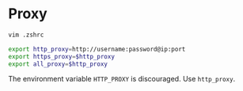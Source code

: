 # Proxy

```bash
vim .zshrc

export http_proxy=http://username:password@ip:port
export https_proxy=$http_proxy
export all_proxy=$http_proxy
```

The environment variable `HTTP_PROXY` is discouraged.  Use `http_proxy`.
